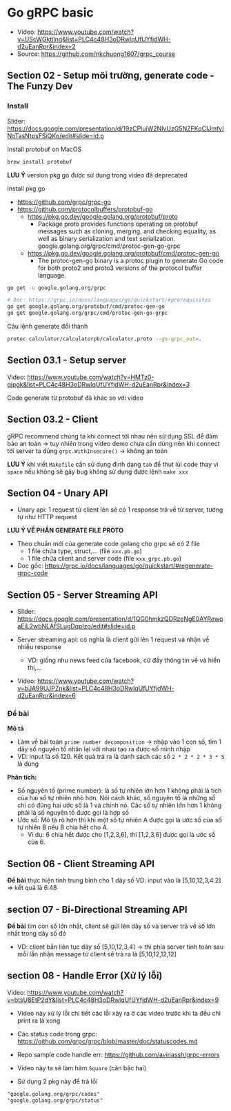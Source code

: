 # Go gRPC basic

- Video: https://www.youtube.com/watch?v=UScWGktlIng&list=PLC4c48H3oDRwlqUfUYfjdWH-d2uEanRpr&index=2 
- Source: https://github.com/nkchuong1607/grpc_course

## Section 02 - Setup môi trường, generate code - The Funzy Dev 

### Install

Slider: https://docs.google.com/presentation/d/19zCPlujW2NIvUzG5NZFKqCIJmfyINoTasNtpsFSiQKo/edit#slide=id.p 

Install protobuf on MacOS 

```sh
brew install protobuf
```

**LƯU Ý** version pkg go được sử dụng trong video đã deprecated

Install pkg go
- https://github.com/grpc/grpc-go
- https://github.com/protocolbuffers/protobuf-go
  - https://pkg.go.dev/google.golang.org/protobuf/proto
    - Package proto provides functions operating on protobuf messages such as cloning, merging, and checking equality, as well as binary serialization and text serialization.
    google.golang.org/grpc/cmd/protoc-gen-go-grpc
  - https://pkg.go.dev/google.golang.org/protobuf/cmd/protoc-gen-go
    - The protoc-gen-go binary is a protoc plugin to generate Go code for both proto2 and proto3 versions of the protocol buffer language.

```sh
go get -u google.golang.org/grpc

# Doc: https://grpc.io/docs/languages/go/quickstart/#prerequisites 
go get google.golang.org/protobuf/cmd/protoc-gen-go
go get google.golang.org/grpc/cmd/protoc-gen-go-grpc
```

Câu lệnh generate đổi thành

```sh
protoc calculator/calculatorpb/calculator.proto --go-grpc_out=.
```

## Section 03.1 - Setup server

Video: https://www.youtube.com/watch?v=HMTz0-qjpgk&list=PLC4c48H3oDRwlqUfUYfjdWH-d2uEanRpr&index=3 

Code generate từ protobuf đã khác so với video 

## Section 03.2 - Client

gRPC recommend chúng ta khi connect tới nhau nên sử dụng SSL để đảm bảo an toàn -> tuy nhiên trong video demo chưa cần dùng nên khi connect tới server ta dùng `grpc.WithInsecure()` -> không an toàn

**LƯU Ý** khi viết `Makefile` cần sử dụng định dạng `tab` để thụt lùi code thay vì `space` nếu không sẽ gây bug không sử dụng được lệnh `make xxx`

## Section 04 - Unary API  

- Unary api: 1 request từ client lên sẽ có 1 response trả về từ server, tương tự như HTTP request 

**LƯU Ý VỀ PHẦN GENERATE FILE PROTO**
- Theo chuẩn mới của generate code golang cho grpc sẽ có 2 file
  - 1 file chứa type, struct,... (file `xxx.pb.go`)
  - 1 file chứa client and server code (file `xxx_grpc.pb.go`)
- Doc gốc: https://grpc.io/docs/languages/go/quickstart/#regenerate-grpc-code

## Section 05 - Server Streaming API 

- Slider: https://docs.google.com/presentation/d/1QG0hmkzQDRzeNgE0AYRewoaEiL2wbNLAfSLugDqpIzo/edit#slide=id.p 

- Server streaming api: có nghĩa là client gửi lên 1 request và nhận về nhiều response 
  - VD: giống nhu news feed của facebook, cứ đẩy thông tin về và hiển thị,...

- Video: https://www.youtube.com/watch?v=bJA99UJPZnk&list=PLC4c48H3oDRwlqUfUYfjdWH-d2uEanRpr&index=6 

### Đề bài

**Mô tả**
- Làm về bài toán `prime number decomposition` -> nhập vào 1 con số, tìm 1 dãy số nguyên tố nhân lại với nhau tạo ra được số mình nhập
- VD: input là số 120. Kết quả trả ra là danh sách các số `2 * 2 * 2 * 3 * 5` là đúng

**Phân tích:**
- Số nguyên tố (prime number): là số tự nhiên lớn hơn 1 không phải là tích của hai số tự nhiên nhỏ hơn. Nói cách khác, số nguyên tố là những số chỉ có đúng hai ước số là 1 và chính nó. Các số tự nhiên lớn hơn 1 không phải là số nguyên tố được gọi là hợp số
- Ước số: Mô tả rõ hơn thì khi một số tự nhiên A được gọi là ước số của số tự nhiên B nếu B chia hết cho A.
  - Ví dụ: 6 chia hết được cho [1,2,3,6], thì [1,2,3,6] được gọi là ước số của 6.

## Section 06 - Client Streaming API 

**Đề bài** thực hiện tính trung bình cho 1 dãy số
VD: input vào là [5,10,12,3,4.2] => kết quả là 6.48

## section 07 - Bi-Directional Streaming API

**Đề bài** tìm con số lớn nhất, client sẽ gửi lên dãy số và server trả về số lớn nhất trong dãy số đó
  - VD: client bắn liên tục dãy số [5,10,12,3,4] -> thì phía server tính toán sau mỗi lần nhận message từ client sẽ trả ra là [5,10,12,12,12]

## section 08 - Handle Error (Xử lý lỗi)

Video: https://www.youtube.com/watch?v=btsU8EtP2dY&list=PLC4c48H3oDRwlqUfUYfjdWH-d2uEanRpr&index=9 
  - Video này xử lý lỗi chi tiết các lỗi xảy ra ở các video trước khi ta đều chỉ print ra là xong

- Các status code trong grpc: https://github.com/grpc/grpc/blob/master/doc/statuscodes.md 
- Repo sample code handle err: https://github.com/avinassh/grpc-errors 
- Video này ta sẽ làm hàm `Square` (căn bậc hai)
- Sử dụng 2 pkg này để trả lỗi

```txt
"google.golang.org/grpc/codes"
"google.golang.org/grpc/status"
```
